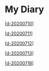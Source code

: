 # My Diary

[[d-20200710]]

[[d-20200711]]

[[d-20200712]]

[[d-20200713]]

[[d-20200718]]

[//begin]: # "Autogenerated link references for markdown compatibility"
[d-20200710]: d-20200710 "D 20200710"
[d-20200711]: d-20200711 "D 20200711"
[d-20200712]: d-20200712 "D 20200712"
[d-20200713]: d-20200713 "D 20200713"
[d-20200718]: d-20200718 "D 20200718"
[//end]: # "Autogenerated link references"
